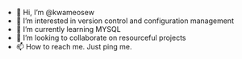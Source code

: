 - 👋 Hi, I’m @kwameosew
- 👀 I’m interested in version control and configuration management
- 🌱 I’m currently learning MYSQL
- 💞️ I’m looking to collaborate on resourceful projects
- 📫 How to reach me. Just ping me.

<!---
kwameosew/kwameosew is a ✨ special ✨ repository because its `README.md` (this file) appears on your GitHub profile.
You can click the Preview link to take a look at your changes.
--->

